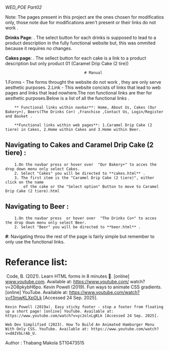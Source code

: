 *WED_POE Part02*

Note: The pages present in this project are the ones chosen for modificatios only,
      those note due for modifications aren't present or their links do not work .

**Drinks Page**:
. The select button for each drinks is supposed to lead to a product description in the fully  functional website but, this was ommited because it requires no changes.

**Cakes page**:
. The sellect button for each cake is a link to a product description but only product 01 (Caramel Drip Cake (2 tire))

                                       # Manual
1.Forms - The forms throught the website do not work , they are only serve aesthetic purposes.
2.Link - This website concists of links that lead to web pages and links that lead nowhere.The non functional links are ther for aesthetic purposes.Below is a list of all the functional links .

        ** Functional links within navbar**: Home, About Us, Cakes (Our Bakery+), Beers(The Drinks Co+) ,Franchise ,Contact Us, Login/Register and Basket .
                                        
        **Functional links within web pages**: 1.Caramel Drip Cake (2 tiere) in Cakes, 2.Home within Cakes and 3.Home within Beer.
                                            

## Navigating to Cakes and Caramel Drip Cake (2 tiere) :
        1.On the navbar press or hover over  "Our Bakery+" to acces the drop down menu only select Cakes.
        2. Select "Cakes" you will be directed to **cakes.html** .
        3. The first item is the "Caramel Drip Cake (2 tiere)", either click on the name
            of the cake or the "Select option" Button to move to Caramel Drip Cake (2 tiere).html

## Navigating to Beer :
        1.On the navbar press  or hover over  "The Drinks Co+" to acces the drop down menu only select Beer.
        2. Select "Beer" you will be directed to **beer.html** .

**#**: Navigating throu the rest of the page is fairly simple but remember to only use the functional links.

# Referance list:
    

‌  Code, B. (2021). Learn HTML forms in 8 minutes 📝. [online] www.youtube.com. Available at: https://www.youtube.com/    watch?v=2O8pkybH6po.
    Kevin Powell (2019). Fun ways to animate CSS gradients. [online] YouTube. Available at: https://www.youtube.com/watch?v=f3mwKLXpOLk [Accessed 24 Sep. 2025].

    Kevin Powell (2019a). Easy sticky footer - stop a footer from floating up a short page! [online] YouTube. Available at: https://www.youtube.com/watch?v=yc2olxLgKLk [Accessed 24 Sep. 2025].

    Web Dev Simplified (2023). How To Build An Animated Hamburger Menu With Only CSS. YouTube. Available at: https://www.youtube.com/watch?v=dAIVbLrAb_U.


Author : Thabang Makola  ST10473515
